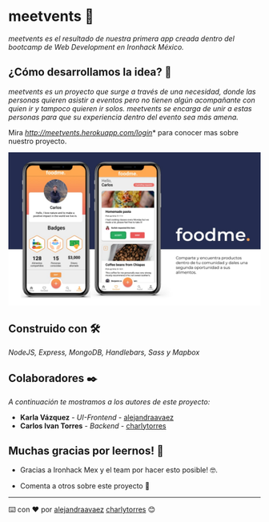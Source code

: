 # meetvents 📲

_meetvents es el resultado de nuestra primera app creada dentro del bootcamp de Web Development en Ironhack México._

## ¿Cómo desarrollamos la idea? 🚀

_meetvents es un proyecto que surge a través de una necesidad, donde las personas quieren asistir a eventos pero no tienen algún acompañante con quien ir y tampoco quieren ir solos. meetvents se encarga de unir a estas personas para que su experiencia dentro del evento sea más amena._

Mira *http://meetvents.herokuapp.com/login** para conocer mas sobre nuestro proyecto.

![alt text](https://github.com/alejandraavaez/foodme/blob/master/Herofoodme-min.jpg)

## Construido con 🛠️

_NodeJS, Express, MongoDB, Handlebars, Sass y Mapbox_

## Colaboradores ✒️

_A continuación te mostramos a los autores de este proyecto:_

* **Karla Vázquez** - *UI-Frontend* - [alejandraavaez](https://github.com/alejandraavaez)
* **Carlos Ivan Torres** - *Backend* - [charlytorres](https://github.com/CharlyTorres)


## Muchas gracias por leernos! 🎁

* Gracias a Ironhack Mex y el team por hacer esto posible! 🤓.

* Comenta a otros sobre este proyecto 📢

---
⌨️ con ❤️ por [alejandraavaez](https://github.com/alejandraavaez) [charlytorres](https://github.com/CharlyTorres) 😊
